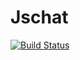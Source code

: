 # Jschat

[![Build Status](https://travis-ci.org/Harxy/Jschat.svg?branch=master)](https://travis-ci.org/Harxy/Jschat)

